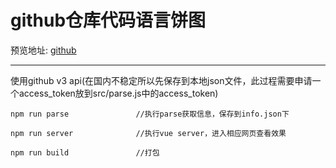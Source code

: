 # github仓库代码语言饼图

 预览地址: [github][1]

-------------

使用github v3 api(在国内不稳定所以先保存到本地json文件，此过程需要申请一个access_token放到src/parse.js中的access_token)

```text
npm run parse               //执行parse获取信息，保存到info.json下
```

```text
npm run server              //执行vue server，进入相应网页查看效果
```

```text
npm run build               //打包
```

[1]: https://2239559319.github.io/githubAnalyze/
